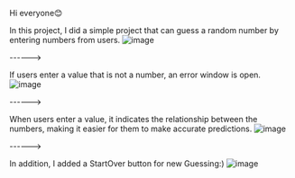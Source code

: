 Hi everyone😊

In this project, I did a simple project that can guess a random number by entering numbers from users.
![image](https://user-images.githubusercontent.com/91613858/209480693-0fdc1061-ea54-4056-b5a3-87df8c922b0c.png)

------>

If users enter a value that is not a number, an error window is open.
![image](https://user-images.githubusercontent.com/91613858/209480685-763cdff4-b842-47bd-8c7b-7856237aa02c.png)

------>

When users enter a value, it indicates the relationship between the numbers, making it easier for them to make accurate predictions.
![image](https://user-images.githubusercontent.com/91613858/209480650-dc369568-89f8-4c16-84e0-c5fad9d18695.png)

------>

In addition, I added a StartOver button for new Guessing:)
![image](https://user-images.githubusercontent.com/91613858/209481164-b519a47e-0c3d-4d65-aed9-fc2af17ac81a.png)

